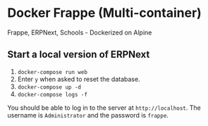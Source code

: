 # Docker Frappe (Multi-container)

Frappe, ERPNext, Schools - Dockerized on Alpine

## Start a local version of ERPNext

1. `docker-compose run web`
2. Enter `y` when asked to reset the database.
3. `docker-compose up -d`
4. `docker-compose logs -f`

You should be able to log in to the server at `http://localhost`. The username is `Administrator` and the password is `frappe`.

